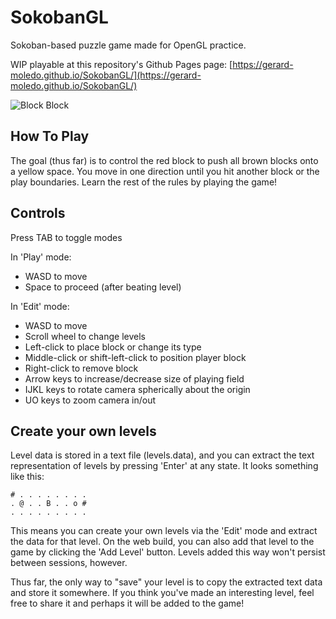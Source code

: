 # SokobanGL
Sokoban-based puzzle game made for OpenGL practice.

WIP playable at this repository's Github Pages page: [https://gerard-moledo.github.io/SokobanGL/](https://gerard-moledo.github.io/SokobanGL/)

![Block Block](https://user-images.githubusercontent.com/72152123/177729391-5f1cfd8b-782e-4b41-8410-5b0ff7e02b7d.gif)

How To Play
-----------
The goal (thus far) is to control the red block to push all brown blocks onto a yellow space.
You move in one direction until you hit another block or the play boundaries.
Learn the rest of the rules by playing the game!

Controls
--------
Press TAB to toggle modes

In 'Play' mode:
- WASD to move
- Space to proceed (after beating level)

In 'Edit' mode:
- WASD to move
- Scroll wheel to change levels
- Left-click to place block or change its type
- Middle-click or shift-left-click to position player block
- Right-click to remove block
- Arrow keys to increase/decrease size of playing field
- IJKL keys to rotate camera spherically about the origin
- UO keys to zoom camera in/out

Create your own levels
----------------------
Level data is stored in a text file (levels.data), and you can extract the text representation of levels by pressing 'Enter' at any state. It looks something like this:

```
# . . . . . . . . 
. @ . . B . . o # 
. . . . . . . . . 
```
This means you can create your own levels via the 'Edit' mode and extract the data for that level. On the web build, you can also add that level to the game by clicking the 'Add Level' button. Levels added this way won't persist between sessions, however.

Thus far, the only way to "save" your level is to copy the extracted text data and store it somewhere. If you think you've made an interesting level, feel free to share it and perhaps it will be added to the game!
